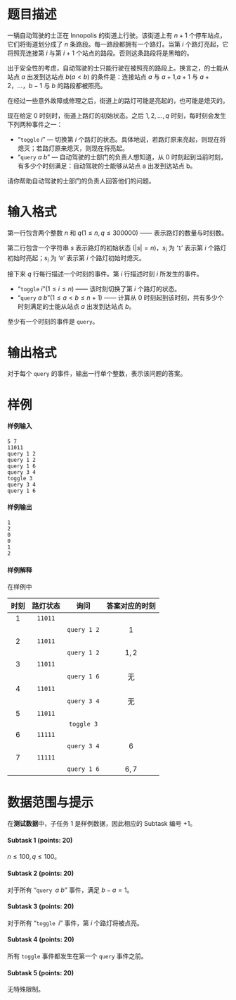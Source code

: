 
# 题目描述

一辆自动驾驶的士正在 Innopolis 的街道上行驶。该街道上有 $n+1$ 个停车站点，它们将街道划分成了 $n$ 条路段。每一路段都拥有一个路灯。当第 $i$ 个路灯亮起，它将照亮连接第 $i$ 与第 $i+1$ 个站点的路段。否则这条路段将是黑暗的。

出于安全性的考虑，自动驾驶的士只能行驶在被照亮的路段上。换言之，的士能从站点 $a$ 出发到达站点 $b(a<b)$ 的条件是：连接站点 $a$ 与 $a+1$,$a+1$ 与 $a+2$，$\ldots$，$b−1$ 与 $b$ 的路段都被照亮。

在经过一些意外故障或修理之后，街道上的路灯可能是亮起的，也可能是熄灭的。

现在给定 $0$ 时刻时，街道上路灯的初始状态。之后 $1,2,\ldots, q$ 时刻，每时刻会发生下列两种事件之一：

- “`toggle` $i$” — 切换第 $i$ 个路灯的状态。具体地说，若路灯原来亮起，则现在将熄灭；若路灯原来熄灭，则现在将亮起。
- “`query` $a\ b$” — 自动驾驶的士部门的负责人想知道，从 $0$ 时刻起到当前时刻，有多少个时刻满足：自动驾驶的士能够从站点 a 出发到达站点 b。

请你帮助自动驾驶的士部门的负责人回答他们的问题。

# 输入格式

第一行包含两个整数 $n$ 和 $q(1\le n,q\le 300 000)$ —— 表示路灯的数量与时刻数。

第二行包含一个字符串 $s$ 表示路灯的初始状态 $(|s|=n)$，$s_i$ 为 ‘`1`’ 表示第 $i$ 个路灯初始时亮起；$s_i$ 为 ‘`0`’ 表示第 $i$ 个路灯初始时熄灭。

接下来 $q$ 行每行描述一个时刻的事件。第 $i$ 行描述时刻 $i$ 所发生的事件。

- “`toggle` $i$”$(1\le i\le n)$ —— 该时刻切换了第 $i$ 个路灯的状态。
- “`query` $a\ b$”$(1\le a<b\le n+1)$ —— 计算从 $0$ 时刻起到该时刻，共有多少个时刻满足的士能从站点 $a$ 出发到达站点 $b$。

至少有一个时刻的事件是 `query`。

# 输出格式

对于每个 `query` 的事件，输出一行单个整数，表示该问题的答案。

# 样例

#### 样例输入
```plain
5 7
11011
query 1 2
query 1 2
query 1 6
query 3 4
toggle 3
query 3 4
query 1 6
```

#### 样例输出
```plain
1
2
0
0
1
2
```
#### 样例解释
在样例中

|时刻|路灯状态|询问|答案对应的时刻|
|:-:|:-:|:-:|:-:|
|$1$|`11011`|||
|||`query 1 2`|$1$|
|$2$|`11011`|||
|||`query 1 2`|$1,2$|
|$3$|`11011`|||
|||`query 1 6`|无|
|$4$|`11011`|||
|||`query 3 4`|无|
|$5$|`11011`|||
|||`toggle 3`||
|$6$|`11111`|||
|||`query 3 4`|$6$|
|$7$|`11111`|||
|||`query 1 6`|$6,7$|

# 数据范围与提示

在**测试数据**中，子任务 1 是样例数据，因此相应的 Subtask 编号 +1。

#### Subtask 1 (points: 20)
$n\le 100, q\le 100$。

#### Subtask 2 (points: 20)
对于所有 “`query `$a\ b$” 事件，满足 $b−a=1$。

#### Subtask 3 (points: 20)
对于所有 “`toggle `$i$” 事件，第 $i$ 个路灯将被点亮。

#### Subtask 4 (points: 20)
所有 `toggle` 事件都发生在第一个 `query` 事件之前。

#### Subtask 5 (points: 20)
无特殊限制。

